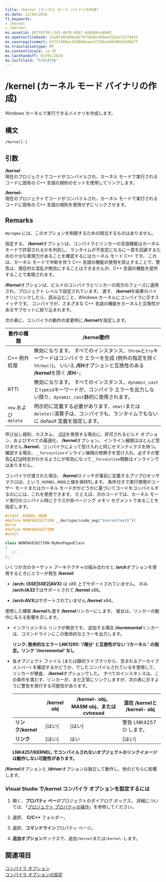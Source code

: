 ```yaml
---
title: /kernel (カーネル モード バイナリの作成)
ms.date: 11/04/2016
f1_keywords:
- /kernel
- /kernel-
ms.assetid: 6d7fdff0-c3d1-4b78-9367-4da588ce8b05
ms.openlocfilehash: 33a0f4019d8ad278f5850c499ee552ee72279455
ms.sourcegitcommit: bff17488ac5538b8eaac57156a4d6f06b37d6b7f
ms.translationtype: MT
ms.contentlocale: ja-JP
ms.lasthandoff: 03/05/2019
ms.locfileid: "57414756"
---
```

# <a name="kernel-create-kernel-mode-binary"></a>/kernel (カーネル モード バイナリの作成)

Windows カーネルで実行できるバイナリを作成します。

## <a name="syntax"></a>構文

```
/kernel[-]
```

## <a name="arguments"></a>引数

**/kernel**<br/>
現在のプロジェクトでコードがコンパイルされ、カーネル モードで実行されるコードに固有の C++ 言語の規則のセットを使用してリンクします。

**/kernel-**<br/>
現在のプロジェクトでコードがコンパイルされ、カーネル モードで実行されるコードに固有の C++ 言語の規則を使用せずにリンクさせます。

## <a name="remarks"></a>Remarks


  `#pragma` には、このオプションを制御するための相当するものはありません。

指定する、 **/kernel**オプションは、コンパイラとリンカーの言語機能はカーネル モードで許容されるかを判別し、ランタイムが不安定になるに一意を回避するための十分な表現力があることを確認するにはカーネル モード C++ です。 これは、カーネル モードで中断を伴う C++ 言語の機能の使用を禁止することで、警告は、潜在的な混乱が無効にすることはできませんが、C++ 言語の機能を提供することで実現されます。

**/Kernel**オプションは、ビルドのコンパイラとリンカーの両方のフェーズに適用され、プロジェクト レベルで設定されています。 渡す、 **/kernel**を結果のバイナリにリンクしたら、読み込むこと、Windows カーネルにコンパイラに示すスイッチです。 コンパイラが、さまざまな C++ 言語の機能をカーネルと互換性があるサブセットに絞り込まれます。

次の表に、コンパイラの動作の変更時に **/kernel**を指定します。

|動作の種類|**/kernel**動作|
|-------------------|---------------------------|
|C++ 例外処理|無効になります。 すべてのインスタンス、`throw`と`try`キーワードはコンパイラ エラーを生成 (例外の指定を除く`throw()`)。 いいえ **/EH**オプションと互換性のある **/kernel**を除く **/EH-**。|
|RTTI|無効になります。 すべてのインスタンス、`dynamic_cast`と`typeid`キーワードが、コンパイラ エラーを出力しない限り、`dynamic_cast`静的に使用されます。|
|`new` および `delete`|明示的に定義する必要があります、`new()`または`delete()`演算子は、コンパイラも、ランタイムでもないに default 定義を指定します。|

呼び出し規則、カスタム、 [/GS](../../build/reference/gs-buffer-security-check.md)を使用する場合に、許可されるビルド オプション、およびすべての最適化、 **/kernel**オプション。 インライン展開はほとんど受けません **/kernel**、コンパイラによって受け入れと同じセマンティクスを持つ。 確認する場合、`__forceinline`インライン展開の修飾子を受け入れ、必ずその警告[C4714](../../error-messages/compiler-warnings/compiler-warning-level-4-c4714.md)特定がわかるようにが有効になって`__forceinline`関数はインラインではありません。

コンパイラが渡された場合、 **/kernel**スイッチが事前に定義するプリプロセッサ マクロは、という`_KERNEL_MODE`と値を保持**1**します。 条件付きで実行環境がユーザー モードまたはカーネル モードがかどうかに基づいてコードをコンパイルするのにには、これを使用できます。 たとえば、次のコードでは、カーネル モード実行のコンパイル時にクラスが非ページング メモリ セグメントであることを指定します。

```cpp
#ifdef _KERNEL_MODE
#define NONPAGESECTION __declspec(code_seg("$kerneltext$"))
#else
#define NONPAGESECTION
#endif

class NONPAGESECTION MyNonPagedClass
{
   // ...
};
```

いくつか次のターゲット アーキテクチャの組み合わせと **/arch**オプションを使用するときにエラーが発生 **/kernel**:

- **/arch: {SSE&#124;SSE2&#124;AVX}** は x86 上でサポートされていません。 のみ **/arch:IA32**ではサポートされて **/kernel** x86。

- **/arch:AVX**はサポートされていません **/kernel** x64。

使用した構築 **/kernel**も渡す **/kernel**リンカーにします。 彼女は、リンカーの動作に与える影響を示します。

- インクリメンタル リンクが無効です。 追加する場合 **/incremental**リンカーは、コマンドラインにこの致命的なエラーを出力します。

   **リンク: 致命的なエラー LNK1295: '/増分' と互換性がない '/カーネル ' の指定。リンク '/incremental' なし**

- 各オブジェクト ファイル (または静的ライブラリから、含まれるアーカイブ メンバー) を確認するかどうか、でしたコンパイルされているを使用して、リンカーが検査、 **/kernel**オプションでした。 すべてのインスタンスは、この条件を満たす、リンカーが、まだ正常にリンクしますが、次の表に示すように警告を発行する可能性があります。

   ||**/kernel** obj|**/kernel-** obj、MASM obj、または cvtresed|混在 **/kernel**と **/kernel-** obj|
   |-|----------------------|-----------------------------------------------|-------------------------------------------------|
   |**リンク/kernel**|[はい]|[はい]|警告 LNK4257 ○ します。|
   |**リンク**|[はい]|はい|[はい]|

   **LNK4257/KERNEL; でコンパイルされないオブジェクトのリンクイメージは動作しない可能性があります。**

**/Kernel**オプションと **/driver**オプションは独立して動作し、他のどちらに影響します。

### <a name="to-set-the-kernel-compiler-option-in-visual-studio"></a>Visual Studio で/kernel コンパイラ オプションを設定するには

1. 開く、**プロパティ ページ**プロジェクトのダイアログ ボックス。 詳細については、「[プロジェクト プロパティの操作](../../ide/working-with-project-properties.md)」を参照してください。

1. 選択、 **C/C++** フォルダー。

1. 選択、**コマンドライン**プロパティ ページ。

1. **追加オプション**ボックスで、追加`/kernel`または`/kernel-`します。

## <a name="see-also"></a>関連項目

[コンパイラ オプション](../../build/reference/compiler-options.md)<br/>
[コンパイラ オプションの設定](../../build/reference/setting-compiler-options.md)
